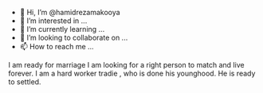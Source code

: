 - 👋 Hi, I’m @hamidrezamakooya
- 👀 I’m interested in ...
- 🌱 I’m currently learning ...
- 💞️ I’m looking to collaborate on ...
- 📫 How to reach me ...

<!---
hamidrezamakooya/hamidrezamakooya is a ✨ special ✨ repository because its `README.md` (this file) appears on your GitHub profile.
You can click the Preview link to take a look at your changes.
--->
I am ready for marriage 
I am looking for a right person to match and live forever.
I am a hard worker tradie , who is done his younghood.
He is ready to settled.
